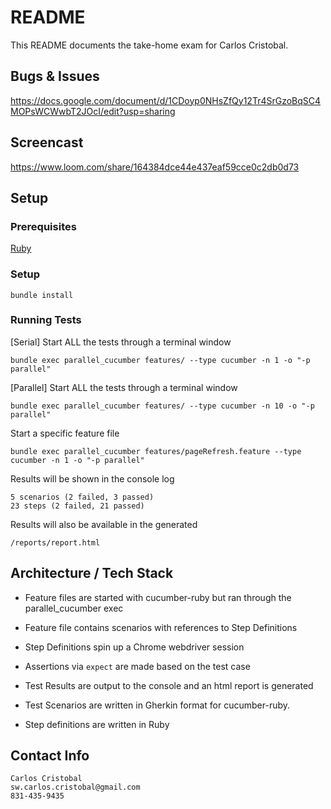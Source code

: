 # README

This README documents the take-home exam for Carlos Cristobal.

## Bugs & Issues

https://docs.google.com/document/d/1CDoyp0NHsZfQy12Tr4SrGzoBqSC4MOPsWCWwbT2JOcI/edit?usp=sharing


## Screencast
https://www.loom.com/share/164384dce44e437eaf59cce0c2db0d73

## Setup

### Prerequisites

[Ruby](https://www.ruby-lang.org/en/)  

### Setup

    bundle install

### Running Tests

[Serial] Start ALL the tests through a terminal window

    bundle exec parallel_cucumber features/ --type cucumber -n 1 -o "-p parallel"
    
[Parallel] Start ALL the tests through a terminal window

    bundle exec parallel_cucumber features/ --type cucumber -n 10 -o "-p parallel"
    
Start a specific feature file

    bundle exec parallel_cucumber features/pageRefresh.feature --type cucumber -n 1 -o "-p parallel"

Results will be shown in the console log

    5 scenarios (2 failed, 3 passed)
    23 steps (2 failed, 21 passed)
    
Results will also be available in the generated

    /reports/report.html

## Architecture / Tech Stack

- Feature files are started with cucumber-ruby but ran through the parallel_cucumber exec
- Feature file contains scenarios with references to Step Definitions
- Step Definitions spin up a Chrome webdriver session
- Assertions via `expect` are made based on the test case
- Test Results are output to the console and an html report is generated

- Test Scenarios are written in Gherkin format for cucumber-ruby.
- Step definitions are written in Ruby

## Contact Info

    Carlos Cristobal
    sw.carlos.cristobal@gmail.com
    831-435-9435
    

